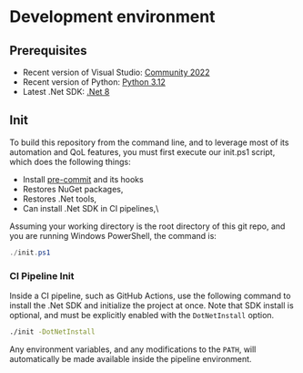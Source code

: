 # Development environment

## Prerequisites

* Recent version of Visual Studio: [Community 2022](https://visualstudio.microsoft.com/vs/community/)
* Recent version of Python: [Python 3.12](https://www.python.org/downloads/)
* Latest .Net SDK: [.Net 8](https://dotnet.microsoft.com/en-us/download)

## Init

To build this repository from the command line, and to leverage most of its
automation and QoL features, you must first execute our init.ps1 script, which
does the following things:

* Install [pre-commit](https://pre-commit.com/) and its hooks
* Restores NuGet packages,
* Restores .Net tools,
* Can install .Net SDK in CI pipelines,\

Assuming your working directory is the root directory of this git repo, and you
are running Windows PowerShell, the command is:

```powershell
./init.ps1
```

### CI Pipeline Init

Inside a CI pipeline, such as GitHub Actions, use the following command to
install the .Net SDK and initialize the project at once. Note that SDK install
is optional, and must be explicitly enabled with the `DotNetInstall` option.

```cmd
./init -DotNetInstall
```

Any environment variables, and any modifications to the `PATH`, will
automatically be made available inside the pipeline environment.

